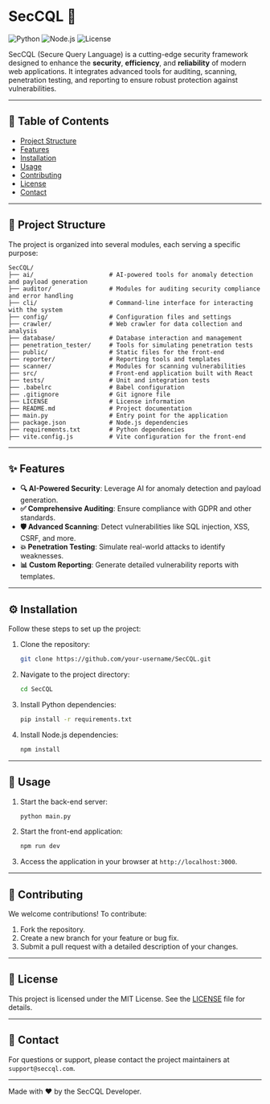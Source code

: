 # SecCQL 🚀  
![Python](https://img.shields.io/badge/Python-3.9%2B-blue) ![Node.js](https://img.shields.io/badge/Node.js-16%2B-green) ![License](https://img.shields.io/badge/License-MIT-yellow)

SecCQL (Secure Query Language) is a cutting-edge security framework designed to enhance the **security**, **efficiency**, and **reliability** of modern web applications. It integrates advanced tools for auditing, scanning, penetration testing, and reporting to ensure robust protection against vulnerabilities.

---

## 📖 Table of Contents
- [Project Structure](#project-structure)
- [Features](#features)
- [Installation](#installation)
- [Usage](#usage)
- [Contributing](#contributing)
- [License](#license)
- [Contact](#contact)

---

## 📂 Project Structure

The project is organized into several modules, each serving a specific purpose:

```
SecCQL/
├── ai/                     # AI-powered tools for anomaly detection and payload generation
├── auditor/                # Modules for auditing security compliance and error handling
├── cli/                    # Command-line interface for interacting with the system
├── config/                 # Configuration files and settings
├── crawler/                # Web crawler for data collection and analysis
├── database/               # Database interaction and management
├── penetration_tester/     # Tools for simulating penetration tests
├── public/                 # Static files for the front-end
├── reporter/               # Reporting tools and templates
├── scanner/                # Modules for scanning vulnerabilities
├── src/                    # Front-end application built with React
├── tests/                  # Unit and integration tests
├── .babelrc                # Babel configuration
├── .gitignore              # Git ignore file
├── LICENSE                 # License information
├── README.md               # Project documentation
├── main.py                 # Entry point for the application
├── package.json            # Node.js dependencies
├── requirements.txt        # Python dependencies
├── vite.config.js          # Vite configuration for the front-end
```

---

## ✨ Features

- **🔍 AI-Powered Security**: Leverage AI for anomaly detection and payload generation.
- **✅ Comprehensive Auditing**: Ensure compliance with GDPR and other standards.
- **🛡️ Advanced Scanning**: Detect vulnerabilities like SQL injection, XSS, CSRF, and more.
- **💥 Penetration Testing**: Simulate real-world attacks to identify weaknesses.
- **📊 Custom Reporting**: Generate detailed vulnerability reports with templates.

---

## ⚙️ Installation

Follow these steps to set up the project:

1. Clone the repository:
   ```bash
   git clone https://github.com/your-username/SecCQL.git
   ```
2. Navigate to the project directory:
   ```bash
   cd SecCQL
   ```
3. Install Python dependencies:
   ```bash
   pip install -r requirements.txt
   ```
4. Install Node.js dependencies:
   ```bash
   npm install
   ```

---

## 🚀 Usage

1. Start the back-end server:
   ```bash
   python main.py
   ```
2. Start the front-end application:
   ```bash
   npm run dev
   ```
3. Access the application in your browser at `http://localhost:3000`.

---

## 🤝 Contributing

We welcome contributions! To contribute:
1. Fork the repository.
2. Create a new branch for your feature or bug fix.
3. Submit a pull request with a detailed description of your changes.

---

## 📜 License

This project is licensed under the MIT License. See the [LICENSE](./LICENSE) file for details.

---

## 📧 Contact

For questions or support, please contact the project maintainers at `support@seccql.com`.

--- 

Made with ❤️ by the SecCQL Developer.
